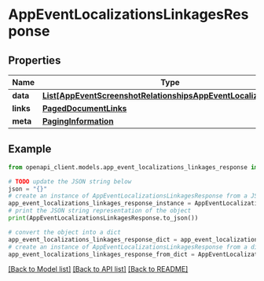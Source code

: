 # AppEventLocalizationsLinkagesResponse


## Properties

Name | Type | Description | Notes
------------ | ------------- | ------------- | -------------
**data** | [**List[AppEventScreenshotRelationshipsAppEventLocalizationData]**](AppEventScreenshotRelationshipsAppEventLocalizationData.md) |  | 
**links** | [**PagedDocumentLinks**](PagedDocumentLinks.md) |  | 
**meta** | [**PagingInformation**](PagingInformation.md) |  | [optional] 

## Example

```python
from openapi_client.models.app_event_localizations_linkages_response import AppEventLocalizationsLinkagesResponse

# TODO update the JSON string below
json = "{}"
# create an instance of AppEventLocalizationsLinkagesResponse from a JSON string
app_event_localizations_linkages_response_instance = AppEventLocalizationsLinkagesResponse.from_json(json)
# print the JSON string representation of the object
print(AppEventLocalizationsLinkagesResponse.to_json())

# convert the object into a dict
app_event_localizations_linkages_response_dict = app_event_localizations_linkages_response_instance.to_dict()
# create an instance of AppEventLocalizationsLinkagesResponse from a dict
app_event_localizations_linkages_response_from_dict = AppEventLocalizationsLinkagesResponse.from_dict(app_event_localizations_linkages_response_dict)
```
[[Back to Model list]](../README.md#documentation-for-models) [[Back to API list]](../README.md#documentation-for-api-endpoints) [[Back to README]](../README.md)


